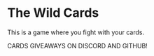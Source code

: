 # The Wild Cards
This is a game where you fight with your cards.

CARDS GIVEAWAYS ON DISCORD AND GITHUB! 
